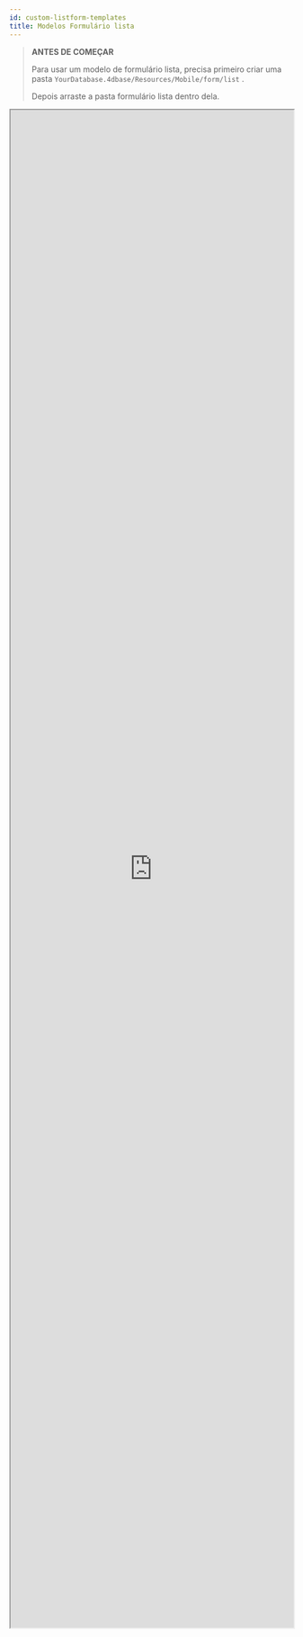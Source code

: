 ```yaml
---
id: custom-listform-templates
title: Modelos Formulário lista
---
```



> **ANTES DE COMEÇAR**
> 
> Para usar um modelo de formulário lista, precisa primeiro criar uma pasta `YourDatabase.4dbase/Resources/Mobile/form/list` .
> 
> Depois arraste a pasta formulário lista dentro dela.

<div>
<iframe  src="https://4d-for-ios.github.io/gallery/#/type/form-list/picker/0" scrolling="yes" height="2700" width="100%">
</iframe>
</div>


